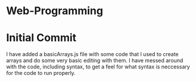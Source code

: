 # Web-Programming

# Initial Commit
I have added a basicArrays.js file with some code that I used to create arrays and do some very basic editing with them. I have messed around with the code, including syntax, to get a feel for what syntax is neccessary for the code to run properly.
